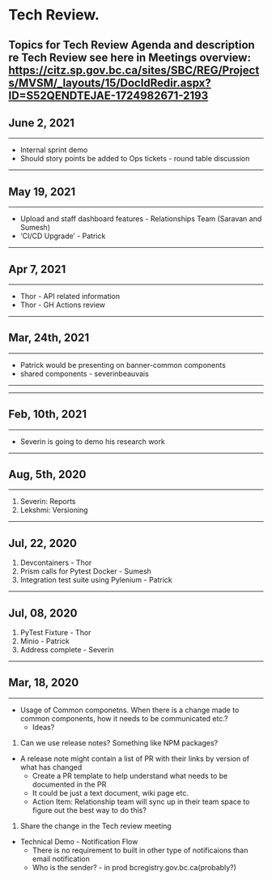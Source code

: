 # Tech Review. 
**Topics for Tech Review**
Agenda and description re Tech Review see here in Meetings overview:
https://citz.sp.gov.bc.ca/sites/SBC/REG/Projects/MVSM/_layouts/15/DocIdRedir.aspx?ID=S52QENDTEJAE-1724982671-2193 
----
## June 2, 2021
----
 - Internal sprint demo
 - Should story points be added to Ops tickets - round table discussion
----
## May 19, 2021
----
- Upload and staff dashboard features - Relationships Team (Saravan and Sumesh)
- ‘CI/CD Upgrade’ - Patrick
----
## Apr 7, 2021
----
- Thor - API related information
- Thor - GH Actions review

----
## Mar, 24th, 2021
----
- Patrick would be presenting on banner-common components
- shared components - severinbeauvais
----


----
## Feb, 10th, 2021
----
- Severin is going to demo his research work

----
## Aug, 5th, 2020
----
1. Severin: Reports
1. Lekshmi: Versioning

----
## Jul, 22, 2020
1. Devcontainers - Thor
1. Prism calls for Pytest Docker - Sumesh
1. Integration test suite using Pylenium - Patrick

----
## Jul, 08, 2020
1. PyTest Fixture - Thor
1. Minio - Patrick
1. Address complete - Severin

----
## Mar, 18, 2020
----
- Usage of Common componetns. When there is a change made to common components, how it needs to be communicated etc.?
  - Ideas?
1. Can we use release notes? Something like NPM packages?
  - A release note might contain a list of PR with their links by version of what has changed
      - Create a PR template to help understand what needs to be documented in the PR
    - It could be just a text document, wiki page etc.
    * Action Item: Relationship team will sync up in their team space to figure out the best way to do this?
1. Share the change in the Tech review meeting
- Technical Demo - Notification Flow
  - There is no requirement to built in other type of notificaions than email notification
  - Who is the sender? - in prod bcregistry.gov.bc.ca(probably?)
 
